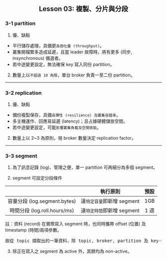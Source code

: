 <h2 align="center">Lesson 03: 複製、分片與分段</h2>

### 3-1 partition
1. 優、缺點
- 平行儲存處理，具備更`高吞吐量 (throughput)`。
- 叢集開檔繁多造成延遲，且當 leader 故障時，將有更多 (同步, insynchronous) 備選者。
- 若中途變更設定，無法確保 key 寫入同份 partition。

2. 數量上以`不超過 10 為限`，單台 broker 負責一至二份 partition。

---
### 3-2 replication
1. 優、缺點
- 備份複製保存，具備`高彈性 (resilience) 及叢集容錯率`。
- 多主機運作、回應易延遲 (latency)；且占據硬體儲放空間。
- 若中途變更設定，可能`影響叢集負載及空間效能`。

2. 數量上以 2~3 為原則，視 broker 數量決定 replication factor。

---
### 3-3 segment
1. 為了訊息記錄 (log)、管理之便，單一 partition 可再細分為多個 segment。

2. segment 可設定分段條件

|  | 執行原則 | 預設 |
| :---: | :---: | :---: |
| 容量分段 (log.segment.bytes) | 達`特定容量`即新增 segment | 1GB |
| 時間分段 (log.roll.hours/ms) | 達`特定時間`即新增 segment | 1 週 |

註：資料 (record) 在實際寫入 segment 時，也同時攜帶 offset (位置) 及 timestamp (時間)兩項參數。
<pre>
故從 topic 擷取出的一筆資料，除 topic, broker, partition 及 key-value 外，尚有 offset 及 timestamp 等訊息。
</pre>

3. 除正在寫入之 segment 為 active 外，其餘均為 non-active。
